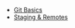 * [Git Basics](https://github.com/VisualGhost/Git/wiki/1.-Git-Basics)
* [Staging & Remotes](https://github.com/VisualGhost/Git/wiki/2.-Staging-&-Remotes)